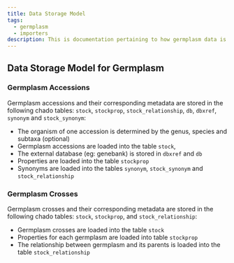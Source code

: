 ```yaml
---
title: Data Storage Model
tags:
  - germplasm
  - importers
description: This is documentation pertaining to how germplasm data is stored in the Chado database.
---
```


## Data Storage Model for Germplasm

### Germplasm Accessions
Germplasm accessions and their corresponding metadata are stored in the following chado tables: `stock`, `stockprop`, `stock_relationship`, `db`, `dbxref`, `synonym` and `stock_synonym`:

- The organism of one accession is determined by the genus, species and subtaxa (optional)
- Germplasm accessions are loaded into the table `stock`, 
- The external database (eg: genebank) is stored in `dbxref` and `db`
- Properties are loaded into the table `stockprop`
- Synonyms are loaded into the tables `synonym`, `stock_synonym` and `stock_relationship`

### Germplasm Crosses
Germplasm crosses and their corresponding metadata are stored in the following chado tables: `stock`, `stockprop`, and `stock_relationship`:
  
- Germplasm crosses are loaded into the table `stock`
- Properties for each germplasm are loaded into table `stockprop`
- The relationship between germplasm and its parents is loaded into the table `stock_relationship`
